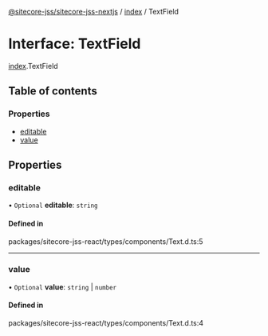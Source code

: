 [@sitecore-jss/sitecore-jss-nextjs](../README.md) / [index](../modules/index.md) / TextField

# Interface: TextField

[index](../modules/index.md).TextField

## Table of contents

### Properties

- [editable](index.TextField.md#editable)
- [value](index.TextField.md#value)

## Properties

### editable

• `Optional` **editable**: `string`

#### Defined in

packages/sitecore-jss-react/types/components/Text.d.ts:5

___

### value

• `Optional` **value**: `string` \| `number`

#### Defined in

packages/sitecore-jss-react/types/components/Text.d.ts:4
